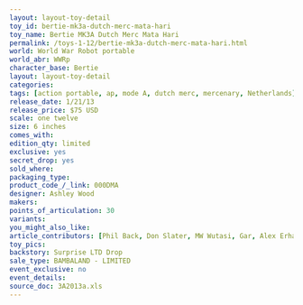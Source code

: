 ```yaml
---
layout: layout-toy-detail 
toy_id: bertie-mk3a-dutch-merc-mata-hari
toy_name: Bertie MK3A Dutch Merc Mata Hari
permalink: /toys-1-12/bertie-mk3a-dutch-merc-mata-hari.html
world: World War Robot portable
world_abr: WWRp
character_base: Bertie
layout: layout-toy-detail
categories: 
tags: [action portable, ap, mode A, dutch merc, mercenary, Netherlands]
release_date: 1/21/13
release_price: $75 USD
scale: one twelve
size: 6 inches
comes_with: 
edition_qty: limited
exclusive: yes
secret_drop: yes
sold_where: 
packaging_type: 
product_code_/_link: 000DMA
designer: Ashley Wood
makers: 
points_of_articulation: 30
variants: 
you_might_also_like: 
article_contributors: [Phil Back, Don Slater, MW Wutasi, Gar, Alex Erhardt]
toy_pics: 
backstory: Surprise LTD Drop
sale_type: BAMBALAND - LIMITED
event_exclusive: no
event_details: 
source_doc: 3A2013a.xls
---
```

 